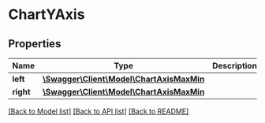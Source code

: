 # ChartYAxis

## Properties
Name | Type | Description | Notes
------------ | ------------- | ------------- | -------------
**left** | [**\Swagger\Client\Model\ChartAxisMaxMin**](ChartAxisMaxMin.md) |  | [optional] 
**right** | [**\Swagger\Client\Model\ChartAxisMaxMin**](ChartAxisMaxMin.md) |  | [optional] 

[[Back to Model list]](../README.md#documentation-for-models) [[Back to API list]](../README.md#documentation-for-api-endpoints) [[Back to README]](../README.md)


